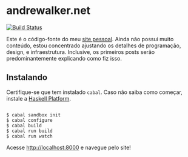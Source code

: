 # andrewalker.net

[![Build Status](https://travis-ci.org/andrewalker/hakyll-awn.svg)](https://travis-ci.org/andrewalker/hakyll-awn)

Este é o código-fonte do meu [site pessoal](https://andrewalker.net). Ainda não
possui muito conteúdo, estou concentrado ajustando os detalhes de programação,
design, e infraestrutura. Inclusive, os primeiros posts serão predominantemente
explicando como fiz isso.

## Instalando

Certifique-se que tem instalado ``cabal``. Caso não saiba como começar, instale
a [Haskell Platform](https://www.haskell.org/platform/).

``` shell

$ cabal sandbox init
$ cabal configure
$ cabal build
$ cabal run build
$ cabal run watch

```

Acesse [http://localhost:8000](http://localhost:8000) e navegue pelo site!
